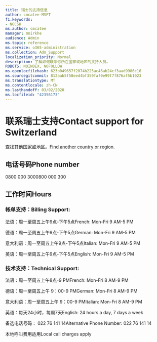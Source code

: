 ```yaml
---
title: 瑞士的支持信息
author: cmcatee-MSFT
f1.keywords:
- NOCSH
ms.author: cmcatee
manager: mnirkhe
audience: Admin
ms.topic: reference
ms.service: o365-administration
ms.collection: Adm_Support
localization_priority: Normal
description: 了解如何联系你所在国家或地区的支持人员。
ROBOTS: NOINDEX, NOFOLLOW
ms.openlocfilehash: 623b049657f2074b225ac46ab24cf3aad9986c16
ms.sourcegitcommit: 812aab5f58eed4bf359faf0e99f7f876af5b1023
ms.translationtype: MT
ms.contentlocale: zh-CN
ms.lasthandoff: 03/02/2020
ms.locfileid: "42356173"
---
```

# <a name="contact-support-for-switzerland"></a><span data-ttu-id="58fb6-103">联系瑞士支持</span><span class="sxs-lookup"><span data-stu-id="58fb6-103">Contact support for Switzerland</span></span>

<span data-ttu-id="58fb6-104">[查找其他国家或地区](../contact-support-for-business-products.md)。</span><span class="sxs-lookup"><span data-stu-id="58fb6-104">[Find another country or region](../contact-support-for-business-products.md).</span></span>

## <a name="phone-number"></a><span data-ttu-id="58fb6-105">电话号码</span><span class="sxs-lookup"><span data-stu-id="58fb6-105">Phone number</span></span>
<span data-ttu-id="58fb6-106">0800 000 300</span><span class="sxs-lookup"><span data-stu-id="58fb6-106">0800 000 300</span></span>

## <a name="hours"></a><span data-ttu-id="58fb6-107">工作时间</span><span class="sxs-lookup"><span data-stu-id="58fb6-107">Hours</span></span>
### <a name="billing-support"></a><span data-ttu-id="58fb6-108">帐单支持：</span><span class="sxs-lookup"><span data-stu-id="58fb6-108">Billing Support:</span></span>

<span data-ttu-id="58fb6-109">法语：周一至周五上午9点-下午5点</span><span class="sxs-lookup"><span data-stu-id="58fb6-109">French: Mon-Fri 9 AM-5 PM</span></span>

<span data-ttu-id="58fb6-110">德语：周一至周五上午9点-下午5点</span><span class="sxs-lookup"><span data-stu-id="58fb6-110">German: Mon-Fri 9 AM-5 PM</span></span>

<span data-ttu-id="58fb6-111">意大利语：周一至周五上午9点-下午5点</span><span class="sxs-lookup"><span data-stu-id="58fb6-111">Italian: Mon-Fri 9 AM-5 PM</span></span>

<span data-ttu-id="58fb6-112">英语：周一至周五上午9点-下午5点</span><span class="sxs-lookup"><span data-stu-id="58fb6-112">English: Mon-Fri 9 AM-5 PM</span></span>

### <a name="technical-support"></a><span data-ttu-id="58fb6-113">技术支持：</span><span class="sxs-lookup"><span data-stu-id="58fb6-113">Technical Support:</span></span>

<span data-ttu-id="58fb6-114">法语：周一至周五上午8点-9 PM</span><span class="sxs-lookup"><span data-stu-id="58fb6-114">French: Mon-Fri 8 AM-9 PM</span></span>

<span data-ttu-id="58fb6-115">德语：周一至周五上午 9：00-9 PM</span><span class="sxs-lookup"><span data-stu-id="58fb6-115">German: Mon-Fri 8 AM-9 PM</span></span>

<span data-ttu-id="58fb6-116">意大利语：周一至周五上午 9：00-9 PM</span><span class="sxs-lookup"><span data-stu-id="58fb6-116">Italian: Mon-Fri 8 AM-9 PM</span></span>

<span data-ttu-id="58fb6-117">英语：每天24小时，每周7天</span><span class="sxs-lookup"><span data-stu-id="58fb6-117">English: 24 hours a day, 7 days a week</span></span>

<span data-ttu-id="58fb6-118">备选电话号码： 022 76 141 14</span><span class="sxs-lookup"><span data-stu-id="58fb6-118">Alternative Phone Number: 022 76 141 14</span></span>

<span data-ttu-id="58fb6-119">本地呼叫费用适用</span><span class="sxs-lookup"><span data-stu-id="58fb6-119">Local call charges apply</span></span>
